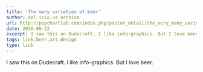 ```yaml
---
title: 'The many varieties of beer'
author: del.icio.us archive
url: http://popchartlab.com/index.php/poster_detail/the_very_many_varieties_of_beer/
date: 2010-09-22
excerpt: I saw this on Dudecraft. I like info-graphics. But I love beer.
tags: link,beer,art,design
type: link
---
```

I saw this on Dudecraft. I like info-graphics. But I love beer.